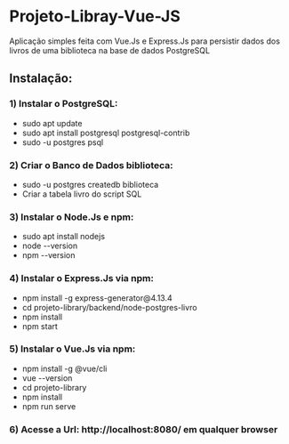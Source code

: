 # Projeto-Libray-Vue-JS

Aplicação simples feita com Vue.Js e Express.Js para persistir dados dos livros de uma biblioteca na base de dados PostgreSQL

<h2>Instalação:</h2>
  <h3>1) Instalar o PostgreSQL:</h3>
    <ul>
      <li>sudo apt update</li>
      <li> sudo apt install postgresql postgresql-contrib</li>
      <li>sudo -u postgres psql</li>
    </ul>
    
  <h3>2) Criar o Banco de Dados biblioteca:</h3>
    <ul>
      <li>sudo -u postgres createdb biblioteca</li>
      <li>Criar a tabela livro do script SQL</li>
    </ul>
    
  <h3>3) Instalar o Node.Js e npm:</h3>
    <ul>
      <li>sudo apt install nodejs</li>
      <li>node --version</li>
      <li>npm --version</li>
    </ul>
    
  <h3>4) Instalar o Express.Js via npm:</h3>
    <ul>
      <li>npm install -g express-generator@4.13.4</li>
      <li>cd projeto-library/backend/node-postgres-livro</li>
      <li>npm install</li>
      <li>npm start</li>
    </ul>
  
  <h3>5) Instalar o Vue.Js via npm:</h3>
  <ul>
    <li>npm install -g @vue/cli</li>
    <li>vue --version</li>
    <li>cd projeto-library</li>
    <li>npm install</li>
    <li>npm run serve</li>
  </ul>
    
<h3>6) Acesse a Url: http://localhost:8080/ em qualquer browser</h3>
